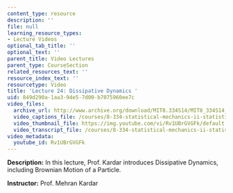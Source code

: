 ```yaml
---
content_type: resource
description: ''
file: null
learning_resource_types:
- Lecture Videos
optional_tab_title: ''
optional_text: ''
parent_title: Video Lectures
parent_type: CourseSection
related_resources_text: ''
resource_index_text: ''
resourcetype: Video
title: 'Lecture 24: Dissipative Dynamics '
uid: 849d290a-1aa3-94e5-7d00-b7075960ee7c
video_files:
  archive_url: http://www.archive.org/download/MIT8.334S14/MIT8_334S14_lec24_300k.mp4
  video_captions_file: /courses/8-334-statistical-mechanics-ii-statistical-physics-of-fields-spring-2014/ed5e3609b7c350d38d8697a3ba17d5a0_Rv1UBrGVGFk.vtt
  video_thumbnail_file: https://img.youtube.com/vi/Rv1UBrGVGFk/default.jpg
  video_transcript_file: /courses/8-334-statistical-mechanics-ii-statistical-physics-of-fields-spring-2014/565f308ccee4fa9ac8f50f75a684da65_Rv1UBrGVGFk.pdf
video_metadata:
  youtube_id: Rv1UBrGVGFk
---
```


**Description:** In this lecture, Prof. Kardar introduces Dissipative Dynamics, including Brownian Motion of a Particle.

**Instructor:** Prof. Mehran Kardar